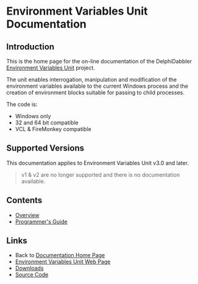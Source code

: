 # Environment Variables Unit Documentation

## Introduction

This is the home page for the on-line documentation of the DelphiDabbler [Environment Variables Unit](https://delphidabbler.com/software/envvars) project.

The unit enables interrogation, manipulation and modification of the environment variables available to the current Windows process and the creation of environment blocks suitable for passing to child processes.

The code is:

* Windows only
* 32 and 64 bit compatible
* VCL & FireMonkey compatible

## Supported Versions

This documentation applies to Environment Variables Unit v3.0 and later.

> v1 & v2 are no longer supported and there is no documentation available.

## Contents

* [Overview](./3/Overview.md)
* [Programmer's Guide](./3/API.md)

## Links

* Back to [Documentation Home Page](../index.md)
* [Environment Variables Unit Web Page](https://delphidabbler.com/software/envvars)
* [Downloads](https://github.com/ddablib/envvars/releases)
* [Source Code](https://github.com/ddablib/envvars)
